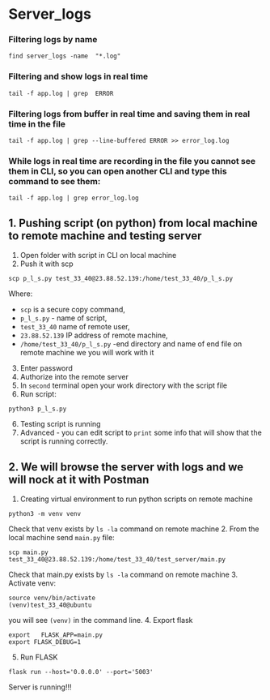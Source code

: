 # Server_logs
### Filtering logs by name
```
find server_logs -name  "*.log"
```
### Filtering and show logs in real time
```
tail -f app.log | grep  ERROR
```
### Filtering logs from buffer in real time and saving them in real time in the file
```
tail -f app.log | grep --line-buffered ERROR >> error_log.log
```
### While logs in real time are recording in the file you cannot see them in CLI, so you can open another CLI and type this command to see them:
```
tail -f app.log | grep error_log.log
```
## 1. Pushing script (on python) from local machine to remote machine and testing server
1. Open folder with script in CLI on local machine
2. Push it with scp
```
scp p_l_s.py test_33_40@23.88.52.139:/home/test_33_40/p_l_s.py
```
Where:
+ `scp` is a secure copy command,
+ `p_l_s.py` - name of script,
+ `test_33_40` name of remote user,
+ `23.88.52.139` IP address of remote machine,
+ `/home/test_33_40/p_l_s.py`  -end directory and name of end file on remote machine we you will work with it
3. Enter password
4. Authorize into the remote server
5. In `second` terminal open your work directory with the script file
6. Run script:
```
python3 p_l_s.py
```
6. Testing script is running
7. Advanced - you can edit script to `print` some info that will show that the script is running correctly.
## 2. We will browse the server with logs and we will nock at it with Postman
1. Creating virtual environment to run python scripts on remote machine
```
python3 -m venv venv
```
Check that venv exists by `ls -la` command on remote machine
2. From the local machine send `main.py` file:
```
scp main.py test_33_40@23.88.52.139:/home/test_33_40/test_server/main.py
```
Check that main.py exists by `ls -la` command on remote machine
3. Activate venv:
```
source venv/bin/activate
(venv)test_33_40@ubuntu
```
you will see `(venv)` in the command line.
4. Export flask
```
export   FLASK_APP=main.py
export FLASK_DEBUG=1
```
5. Run FLASK
```
flask run --host='0.0.0.0' --port='5003'
```
Server is running!!!
